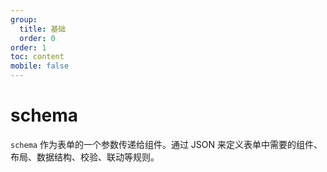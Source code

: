 ```yaml
---
group:
  title: 基础
  order: 0
order: 1
toc: content
mobile: false
---
```



# schema

`schema` 作为表单的一个参数传递给组件。通过 JSON 来定义表单中需要的组件、布局、数据结构、校验、联动等规则。